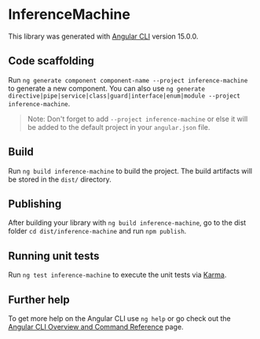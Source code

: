 # InferenceMachine

This library was generated with [Angular CLI](https://github.com/angular/angular-cli) version 15.0.0.

## Code scaffolding

Run `ng generate component component-name --project inference-machine` to generate a new component. You can also use `ng generate directive|pipe|service|class|guard|interface|enum|module --project inference-machine`.
> Note: Don't forget to add `--project inference-machine` or else it will be added to the default project in your `angular.json` file. 

## Build

Run `ng build inference-machine` to build the project. The build artifacts will be stored in the `dist/` directory.

## Publishing

After building your library with `ng build inference-machine`, go to the dist folder `cd dist/inference-machine` and run `npm publish`.

## Running unit tests

Run `ng test inference-machine` to execute the unit tests via [Karma](https://karma-runner.github.io).

## Further help

To get more help on the Angular CLI use `ng help` or go check out the [Angular CLI Overview and Command Reference](https://angular.io/cli) page.
